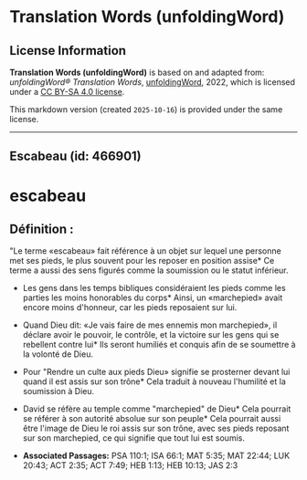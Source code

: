 # Translation Words (unfoldingWord)

## License Information

**Translation Words (unfoldingWord)** is based on and adapted from: _unfoldingWord® Translation Words_, [unfoldingWord](https://unfoldingword.org/utw), 2022, which is licensed under a [CC BY-SA 4.0 license](https://creativecommons.org/licenses/by-sa/4.0/legalcode.en).

This markdown version (created `2025-10-16`) is provided under the same license.



--------------------------------

## Escabeau (id: 466901)

escabeau
========

Définition :
------------

"Le terme «escabeau» fait référence à un objet sur lequel une personne met ses pieds, le plus souvent pour les reposer en position assise\* Ce terme a aussi des sens figurés comme la soumission ou le statut inférieur.

* Les gens dans les temps bibliques considéraient les pieds comme les parties les moins honorables du corps\* Ainsi, un «marchepied» avait encore moins d'honneur, car les pieds reposaient sur lui.
* Quand Dieu dit: «Je vais faire de mes ennemis mon marchepied», il déclare avoir le pouvoir, le contrôle, et la victoire sur les gens qui se rebellent contre lui\* Ils seront humiliés et conquis afin de se soumettre à la volonté de Dieu.
* Pour "Rendre un culte aux pieds Dieu» signifie se prosterner devant lui quand il est assis sur son trône\* Cela traduit à nouveau l'humilité et la soumission à Dieu.
* David se réfère au temple comme "marchepied" de Dieu\* Cela pourrait se référer à son autorité absolue sur son peuple\* Cela pourrait aussi être l'image de Dieu le roi assis sur son trône, avec ses pieds reposant sur son marchepied, ce qui signifie que tout lui est soumis.

* **Associated Passages:** PSA 110:1; ISA 66:1; MAT 5:35; MAT 22:44; LUK 20:43; ACT 2:35; ACT 7:49; HEB 1:13; HEB 10:13; JAS 2:3

